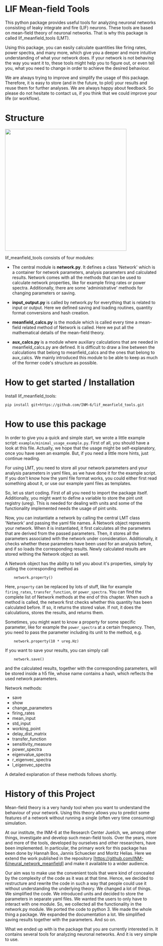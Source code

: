 LIF Mean-field Tools
====================
This python package provides useful tools for analyzing neuronal networks
consisting of leaky integrate and fire (LIF) neurons. These tools are based on
mean-field theory of neuronal networks. That is why this package is called
lif_meanfield_tools (LMT).

Using this package, you can easily calculate quantities like firing rates, power
spectra, and many more, which give you a deeper and more intuitive understanding
of what your network does. If your network is not behaving the way you want it
to, these tools might help you to figure out, or even tell you, what you need to
change in order to achieve the desired behaviour.

We are always trying to improve and simplify the usage of this package. Therefore,
it is easy to store (and in the future, to plot) your results and reuse them for
further analyses. We are always happy about feedback. So please do not hesitate
to contact us, if you think that we could improve your life (or workflow).


# Structure

<img src="https://github.com/INM-6/lif_meanfield_tools/blob/master/readme_figures/structure_new.png" width="400">        

lif_meanfield_tools consists of four modules:

- The central module is **network.py**. It defines a class 'Network' which is a container for network
parameters, analysis parameters and calculated results. Network comes with all the methods that
can be used to calculate network properties, like for example firing rates or power spectra.
Additionally, there are some 'administrative' methods for changing parameters or saving.

- **input_output.py** is called by network.py for everything that is related to input or output.
Here we defined saving and loading routines, quantity format conversions and hash creation.

- **meanfield_calcs.py** is the module which is called every time a mean-field related method of Network
is called. Here we put all the mathematical details of the mean-field theory.

- **aux_calcs.py** is a module where auxiliary calculations that are needed in meanfield_calcs.py are
defined. It is difficult to draw a line between the calculations that belong to meanfield_calcs
and the ones that belong to aux_calcs. We mainly introduced this module to be able to keep
as much of the former code's structure as possible.


# How to get started / Installation

Install lif_meanfield_tools:
```
pip install git+https://github.com/INM-6/lif_meanfield_tools.git
```

# How to use this package
In order to give you a quick and simple start, we wrote a little example script:
`example/minimal_usage_example.py`. First of all, you should have a look at this file.
Actually, we hope that the usage might be self-explanatory, once you have seen
an example. But, if you need a little more hints, just continue reading.

For using LMT, you need to store all your network parameters and your analysis
parameters in yaml files, as we have done it for the example script. If you don't
know how the yaml file format works, you could either first read something
about it, or use our example yaml files as templates.

So, let us start coding. First of all you need to import the package itself.
Additionally, you might want to define a variable to store the pint unit registry (ureg).
This is needed for dealing with units and some of the functionality implemented
needs the usage of pint units.

Now, you can instantiate a network by calling the central LMT class 'Network' and
passing the yaml file names. A Network object represents your network. When it is
instantiated, it first calculates all the parameters that are derived from the
passed parameters. Then, it stores all the parameters associated with the network
under consideration. Additionally, it checks whether these parameters have been used
for an analysis before, and if so loads the corresponding results. Newly calculated
results are stored withing the Network object as well.

A Network object has the ability to tell you about it's properties, simply by calling
the corresponding method as
```
	network.property()
```
Here, `property` can be replaced by lots of stuff, like for example `firing_rates`,
`transfer_function`, or `power_spectra`. You can find the complete list of Network
methods at the end of this chapter. When such a method is called, the network first checks
whether this quantity has been calculated before. If so, it returns the stored value.
If not, it does the calculations, stores the results, and returns them.

Sometimes, you might want to know a property for some specific parameter, like for
example the `power_spectra` at a certain frequency. Then, you need to pass the parameter
including its unit to the method, e.g.
```
	network.property(10 * ureg.Hz)
```
If you want to save your results, you can simply call
```
	network.save()
```
and the calculated results, together with the corresponding parameters, will be stored
inside a h5 file, whose name contains a hash, which reflects the used network parameters.

Network methods:
- save
- show
- change_parameters
- firing_rates
- mean_input
- std_input
- working_point
- delay_dist_matrix
- transfer_function
- sensitivity_measure
- power_spectra
- eigenvalue_spectra
- r_eigenvec_spectra
- l_eigenvec_spectra

A detailed explanation of these methods follows shortly.

# History of this Project
Mean-field theory is a very handy tool when you want to understand the behaviour of
your network. Using this theory allows you to predict some features of a network without
running a single (often very time consuming) simulation.

At our institute, the INM-6 at the Research Center Juelich, we, among other things, investigate
and develop such mean-field tools. Over the years, more and more of the tools, developed by
ourselves and other researchers, have been implemented. In particular, the primary work for this package has
been done by Hannah Bos, Jannis Schuecker and Moritz Helias. Here we extend the work published in
the repository [https://github.com/INM-6/neural_network_meanfield] and make it available to a wider
audience.  

Our aim was to make use the convenient tools that were kind of concealed by the
complexity of the code as it was at that time. Hence, we decided to restructure and rewrite
the code in such a way that people could use it without understanding the underlying theory.
We changed a lot of things. We simplified the code. We introduced units and decided to store
the parameters in separate yaml files. We wanted the users to only have to interact with one
module. So, we collected all the functionality in the network.py module. We ported the code
to python 3. We made the whole thing a package. We expanded the documentation a lot. We
simplified saving results together with the parameters. And so on.

What we ended up with is the package that you are currently interested in. It contains
several tools for analyzing neuronal networks. And it is very simple to use.
